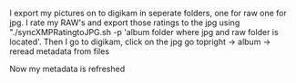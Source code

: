 I export my pictures on to digikam in seperate folders, one for raw one for jpg.
I rate my RAW's and export those ratings to the jpg using "./syncXMPRatingtoJPG.sh -p 'album folder where jpg and raw folder is located'. 
Then I go to digikam, click on the jpg go topright -> album -> reread metadata from files

Now my metadata is refreshed
